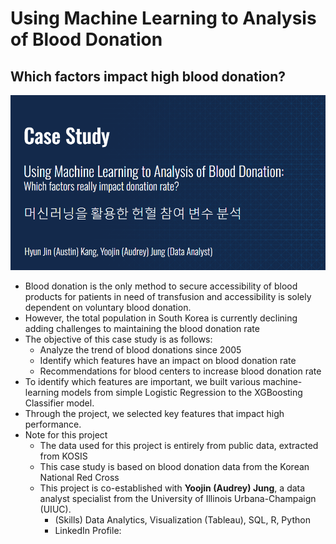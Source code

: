 # Using Machine Learning to Analysis of Blood Donation
## Which factors impact high blood donation? 
![Project Cover](https://github.com/Hyunjin-Austin/Blood-Donation-Analysis/blob/ebed4e2acacc3c57f232ab9780bf72b62a16ac27/ppt_cover.png)

* Blood donation is the only method to secure accessibility of blood products for patients in need of transfusion and accessibility is solely dependent on voluntary blood donation.
* However, the total population in South Korea is currently declining adding challenges to maintaining the blood donation rate
* The objective of this case study is as follows:
  * Analyze the trend of blood donations since 2005
  * Identify which features have an impact on blood donation rate
  * Recommendations for blood centers to increase blood donation rate
* To identify which features are important, we built various machine-learning models from simple Logistic Regression to the XGBoosting Classifier model.
* Through the project, we selected key features that impact high performance.
* Note for this project
  * The data used for this project is entirely from public data, extracted from KOSIS
  * This case study is based on blood donation data from the Korean National Red Cross
  * This project is co-established with **Yoojin (Audrey) Jung**, a data analyst specialist from the University of Illinois Urbana-Champaign (UIUC).
    * (Skills) Data Analytics, Visualization (Tableau), SQL, R, Python
    * LinkedIn Profile:   

